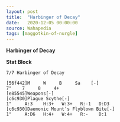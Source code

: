 ```yaml
---
layout: post
title:  "Harbinger of Decay"
date:   2020-12-05 00:00:00
source: Wahapedia
tags: [maggotkin-of-nurgle]
---
```


**Harbinger of Decay**

**Stat Block**
```
7/7 Harbinger of Decay
```

```
[56f442]M     W     B     Sa    [-]
7"    7     8     4+    
[e85545]Weapons[-]
[c6c930]Plague Scythe[-]
1"     A:3    H:3+   W:3+   R:-1   D:D3  
[c6c930]Daemonic Mount’s Flyblown Bite[-]
1"     A:D6   H:4+   W:4+   R:-    D:1   
```
    